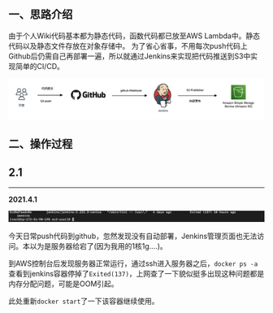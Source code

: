 ## 一、思路介绍
由于个人Wiki代码基本都为静态代码，函数代码都已放至AWS Lambda中。静态代码以及静态文件存放在对象存储中。
为了省心省事，不用每次push代码上Github后仍需自己再部署一遍，所以就通过Jenkins来实现把代码推送到S3中实现简单的CI/CD。

![cicd architecture](_images/cicd-architeture.png)

## 二、操作过程
## 2.1



---



**2021.4.1**

![image-20210402224943563](_images/image-20210402224943563.png)

今天日常push代码到github，忽然发现没有自动部署，Jenkins管理页面也无法访问。本以为是服务器给宕了(因为我用的1核1g....)。

到AWS控制台后发现服务器正常运行，通过ssh进入服务器之后，`docker ps -a`查看到jenkins容器停掉了`Exited(137)`，上网查了一下貌似挺多出现这种问题都是内存分配问题，可能是OOM引起。

此处重新`docker start`了一下该容器继续使用。